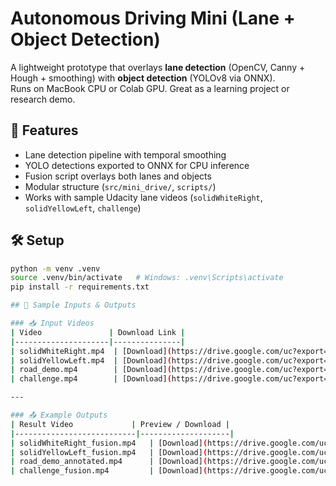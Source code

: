 # Autonomous Driving Mini (Lane + Object Detection)

A lightweight prototype that overlays **lane detection** (OpenCV, Canny + Hough + smoothing) with **object detection** (YOLOv8 via ONNX).  
Runs on MacBook CPU or Colab GPU. Great as a learning project or research demo.

## 🚀 Features
- Lane detection pipeline with temporal smoothing
- YOLO detections exported to ONNX for CPU inference
- Fusion script overlays both lanes and objects
- Modular structure (`src/mini_drive/`, `scripts/`)
- Works with sample Udacity lane videos (`solidWhiteRight`, `solidYellowLeft`, `challenge`)

## 🛠️ Setup
```bash
python -m venv .venv
source .venv/bin/activate   # Windows: .venv\Scripts\activate
pip install -r requirements.txt

## 🎥 Sample Inputs & Outputs

### 📥 Input Videos
| Video               | Download Link |
|---------------------|---------------|
| solidWhiteRight.mp4  | [Download](https://drive.google.com/uc?export=download&id=1wKz1jC-TK66DS5T1T0m-Jsy4jZE4zxRe) |
| solidYellowLeft.mp4  | [Download](https://drive.google.com/uc?export=download&id=1PIWw4B_CViOFSsXVnnEvvYq-J1x-83k3) |
| road_demo.mp4        | [Download](https://drive.google.com/uc?export=download&id=1ERTPfN41CXrtZ4JghRt2eK8HWgaDl4Wq) |
| challenge.mp4        | [Download](https://drive.google.com/uc?export=download&id=1cAxvty2XeKWVY7Lx9NCgMT7eJfNEI6fd) |

---

### 📤 Example Outputs
| Result Video             | Preview / Download |
|---------------------------|--------------------|
| solidWhiteRight_fusion.mp4   | [Download](https://drive.google.com/uc?export=download&id=1EYM_GLkJBFP9JzpXwk77z8hoeduNXxdv) |
| solidYellowLeft_fusion.mp4   | [Download](https://drive.google.com/uc?export=download&id=1D74gs1InLAVbB0nfknepgwuvNLdgI0k_) |
| road_demo_annotated.mp4      | [Download](https://drive.google.com/uc?export=download&id=1OIVmjj0ZStSj6LjEgiwxDFISMouYtIV_) |
| challenge_fusion.mp4         | [Download](https://drive.google.com/uc?export=download&id=19OWn9chuFpRJyGsXBqC9kG5B62VeyukQ) |
